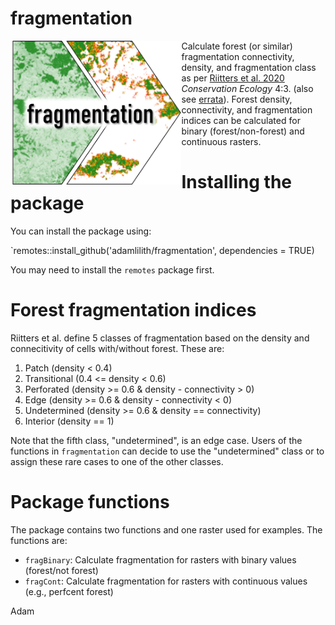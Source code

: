 # fragmentation

<img align="left" src="fragmentation.png" height="230"/>  

Calculate forest (or similar) fragmentation connectivity, density, and fragmentation class as per <a href='https://www.jstor.org/stable/26271763'>Riitters et al. 2020</a> *Conservation Ecology* 4:3. (also see <a href='https://www.ecologyandsociety.org/vol4/iss2/art3/errata/january26.2001.html'>errata</a>). Forest density, connectivity, and fragmentation indices can be calculated for binary (forest/non-forest) and continuous rasters.

# Installing the package
You can install the package using:

`remotes::install_github('adamlilith/fragmentation', dependencies = TRUE)

You may need to install the `remotes` package first.

# Forest fragmentation indices
Riitters et al. define 5 classes of fragmentation based on the density and connecitivity of cells with/without forest. These are:
1. Patch (density < 0.4)
2. Transitional (0.4 <= density < 0.6)
3. Perforated (density >= 0.6 & density - connectivity > 0)
4. Edge (density >= 0.6 & density - connectivity < 0)
5. Undetermined (density >= 0.6 & density == connectivity)
6. Interior (density == 1)

Note that the fifth class, "undetermined", is an edge case. Users of the functions in `fragmentation` can decide to use the "undetermined" class or to assign these rare cases to one of the other classes.

# Package functions
The package contains two functions and one raster used for examples. The functions are:
* `fragBinary`: Calculate fragmentation for rasters with binary values (forest/not forest)
* `fragCont`: Calculate fragmentation for rasters with continuous values (e.g., perfcent forest)

Adam